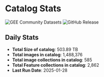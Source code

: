 # Catalog Stats

![GEE Community Datasets](https://img.shields.io/endpoint?url=https://gist.githubusercontent.com/samapriya/34bc0c1280d475d3a69e3b60a706226e/raw/community.json)
![GitHub Release](https://img.shields.io/github/v/release/samapriya/awesome-gee-community-datasets)

## Daily Stats

<!-- START_MARKER -->
* **Total Size of catalog**: 503.89 TB
* **Total images in catalog**: 1,488,376
* **Total image collections in catalog**: 585
* **Total Feature collections in catalog**: 2,862
* **Last Run Date**: 2025-01-28
<!-- END_MARKER -->
